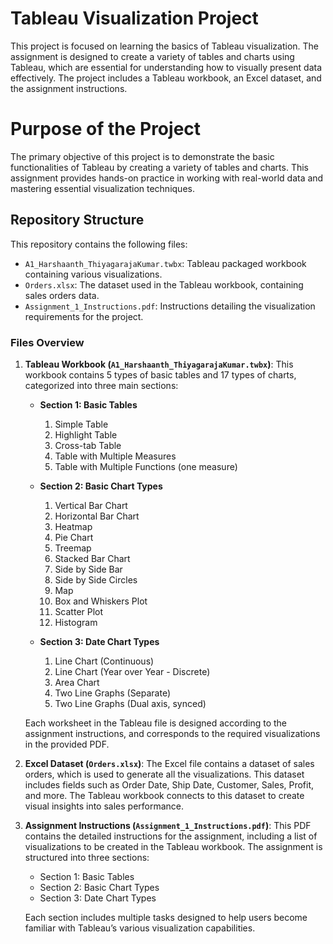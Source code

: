 # Tableau Visualization Project

This project is focused on learning the basics of Tableau visualization. The assignment is designed to create a variety of tables and charts using Tableau, which are essential for understanding how to visually present data effectively. The project includes a Tableau workbook, an Excel dataset, and the assignment instructions.

# Purpose of the Project

The primary objective of this project is to demonstrate the basic functionalities of Tableau by creating a variety of tables and charts. This assignment provides hands-on practice in working with real-world data and mastering essential visualization techniques.

## Repository Structure

This repository contains the following files:
- `A1_Harshaanth_ThiyagarajaKumar.twbx`: Tableau packaged workbook containing various visualizations.
- `Orders.xlsx`: The dataset used in the Tableau workbook, containing sales orders data.
- `Assignment_1_Instructions.pdf`: Instructions detailing the visualization requirements for the project.

### Files Overview

1. **Tableau Workbook (`A1_Harshaanth_ThiyagarajaKumar.twbx`)**:
   This workbook contains 5 types of basic tables and 17 types of charts, categorized into three main sections:
   
   - **Section 1: Basic Tables**
     1. Simple Table
     2. Highlight Table
     3. Cross-tab Table
     4. Table with Multiple Measures
     5. Table with Multiple Functions (one measure)
     
   - **Section 2: Basic Chart Types**
     1. Vertical Bar Chart
     2. Horizontal Bar Chart
     3. Heatmap
     4. Pie Chart
     5. Treemap
     6. Stacked Bar Chart
     7. Side by Side Bar
     8. Side by Side Circles
     9. Map
     10. Box and Whiskers Plot
     11. Scatter Plot
     12. Histogram
     
   - **Section 3: Date Chart Types**
     1. Line Chart (Continuous)
     2. Line Chart (Year over Year - Discrete)
     3. Area Chart
     4. Two Line Graphs (Separate)
     5. Two Line Graphs (Dual axis, synced)

   Each worksheet in the Tableau file is designed according to the assignment instructions, and corresponds to the required visualizations in the provided PDF.

2. **Excel Dataset (`Orders.xlsx`)**:
   The Excel file contains a dataset of sales orders, which is used to generate all the visualizations. This dataset includes fields such as Order Date, Ship Date, Customer, Sales, Profit, and more. The Tableau workbook connects to this dataset to create visual insights into sales performance.

3. **Assignment Instructions (`Assignment_1_Instructions.pdf`)**:
   This PDF contains the detailed instructions for the assignment, including a list of visualizations to be created in the Tableau workbook. The assignment is structured into three sections:
   - Section 1: Basic Tables
   - Section 2: Basic Chart Types
   - Section 3: Date Chart Types
   
   Each section includes multiple tasks designed to help users become familiar with Tableau’s various visualization capabilities.

